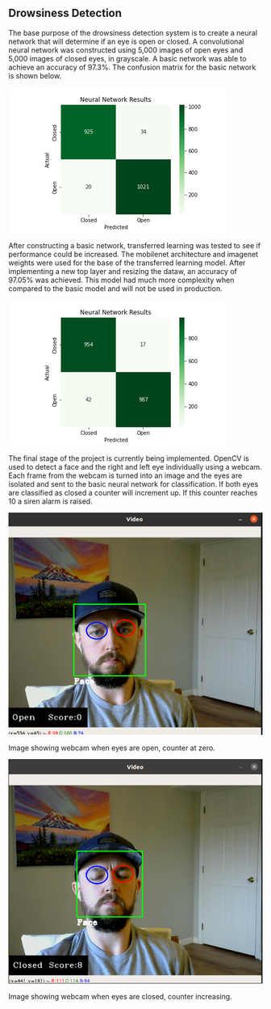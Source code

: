 ## Drowsiness Detection

The base purpose of the drowsiness detection system is to create a neural network that will determine if an eye is open or closed. A convolutional neural network was constructed using 5,000 images of open eyes and 5,000 images of closed eyes, in grayscale. A basic network was able to achieve an accuracy of 97.3%. The confusion matrix for the basic network is shown below.


![](Images/NN_Confusion_Matrix.png)

After constructing a basic network, transferred learning was tested to see if performance could be increased. The mobilenet architecture and imagenet weights were used for the base of the transferred learning model. After implementing a new top layer and resizing the dataw, an accuracy of 97.05% was achieved. This model had much more complexity when compared to the basic model and will not be used in production. 

![](Images/Transfer_Confusion_Matrix.png)

The final stage of the project is currently being implemented. OpenCV is used to detect a face and the right and left eye individually using a webcam. Each frame from the webcam is turned into an image and the eyes are isolated and sent to the basic neural network for classification. If both eyes are classified as closed a counter will increment up. If this counter reaches 10 a siren alarm is raised.



![](Images/Eyes_open.png)

Image showing webcam when eyes are open, counter at zero.


![](Images/Eyes_closed.png)

Image showing webcam when eyes are closed, counter increasing.
